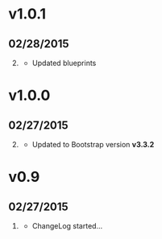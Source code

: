 # v1.0.1
## 02/28/2015

2. [](#improved)
    * Updated blueprints

# v1.0.0
## 02/27/2015

2. [](#improved)
    * Updated to Bootstrap version **v3.3.2**

# v0.9
## 02/27/2015

1. [](#new)
    * ChangeLog started...
